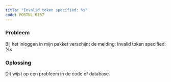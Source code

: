 ```yaml
---
title: "Invalid token specified: %s"
code: POSTNL-0157
---
```

### Probleem

Bij het inloggen in mijn pakket verschijnt de melding: Invalid token specified: %s

### Oplossing

Dit wijst op een probleem in de code of database.
